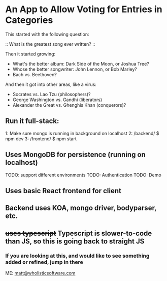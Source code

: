 # An App to Allow Voting for Entries in Categories
This started with the following question:

:: What is the greatest song ever written? ::

Then it started growing:

* What's the better album: Dark Side of the Moon, or Joshua Tree?
* Whose the better songwriter: John Lennon, or Bob Marley?
* Bach vs. Beethoven?

And then it got into other areas, like a virus:

* Socrates vs. Lao Tzu (philosophers)?
* George Washington vs. Gandhi (liberators)
* Alexander the Great vs. Ghenghis Khan (conquerors)?

## Run it full-stack:

1: Make sure mongo is running in background on localhost
2: /backend/ $ npm dev
3: /frontend/ $ npm start

## Uses MongoDB for persistence (running on localhost)
TODO: support different environments
TODO: Authentication
TODO: Demo

## Uses basic React frontend for client 

## Backend uses KOA, mongo driver, bodyparser, etc.

## ~~uses typescript~~ Typescript is slower-to-code than JS, so this is going back to straight JS

### If you are looking at this, and would like to see something added or refined, jump in there

ME: matt@wholisticsoftware.com
